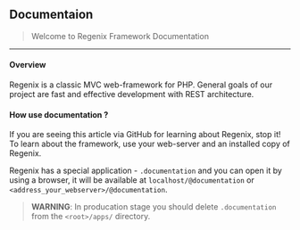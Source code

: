 ## Documentaion

> Welcome to Regenix Framework Documentation

---

#### Overview
Regenix is a classic MVC web-framework for PHP. General goals of our project are
fast and effective development with REST architecture.

#### How use documentation ?
If you are seeing this article via GitHub for learning about Regenix, stop it! 
To learn about the framework, use your web-server and an installed copy of Regenix.

Regenix has a special application - `.documentation` and you can open it by using
a browser, it will be available at `localhost/@documentation` or `<address_your_webserver>/@documentation`.

> **WARNING**: In producation stage you should delete `.documentation` from the `<root>/apps/` directory.





  
